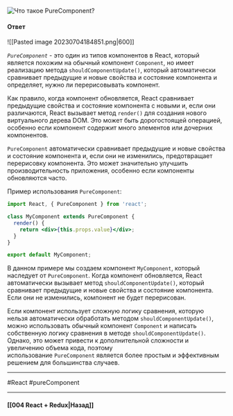 ![Что такое `PureComponent`?](https://youtu.be/yvOXvZ8aEFo?t=581)

#### Ответ

![[Pasted image 20230704184851.png|600]]

*`PureComponent`* - это один из типов компонентов в React, который является похожим на обычный компонент `Component`, но имеет реализацию метода `shouldComponentUpdate()`, который автоматически сравнивает предыдущие и новые свойства и состояние компонента и определяет, нужно ли перерисовывать компонент.

Как правило, когда компонент обновляется, React сравнивает предыдущие свойства и состояние компонента с новыми и, если они различаются, React вызывает метод `render()` для создания нового виртуального дерева DOM. Это может быть дорогостоящей операцией, особенно если компонент содержит много элементов или дочерних компонентов.

`PureComponent` автоматически сравнивает предыдущие и новые свойства и состояние компонента и, если они не изменились, предотвращает перерисовку компонента. Это может значительно улучшить производительность приложения, особенно если компоненты обновляются часто.

Пример использования `PureComponent`:

```jsx
import React, { PureComponent } from 'react';

class MyComponent extends PureComponent {
  render() {
    return <div>{this.props.value}</div>;
  }
}

export default MyComponent;
```

В данном примере мы создаем компонент `MyComponent`, который наследует от `PureComponent`. Когда компонент обновляется, React автоматически вызывает метод `shouldComponentUpdate()`, который сравнивает предыдущие и новые свойства и состояние компонента. Если они не изменились, компонент не будет перерисован.

Если компонент использует сложную логику сравнения, которую нельзя автоматически обработать методом `shouldComponentUpdate()`, можно использовать обычный компонент `Component` и написать собственную логику сравнения в методе `shouldComponentUpdate()`. Однако, это может привести к дополнительной сложности и увеличению объема кода, поэтому использование `PureComponent` является более простым и эффективным решением для большинства случаев.

____
#React #pureComponent

____

#### [[004 React + Redux|Назад]]